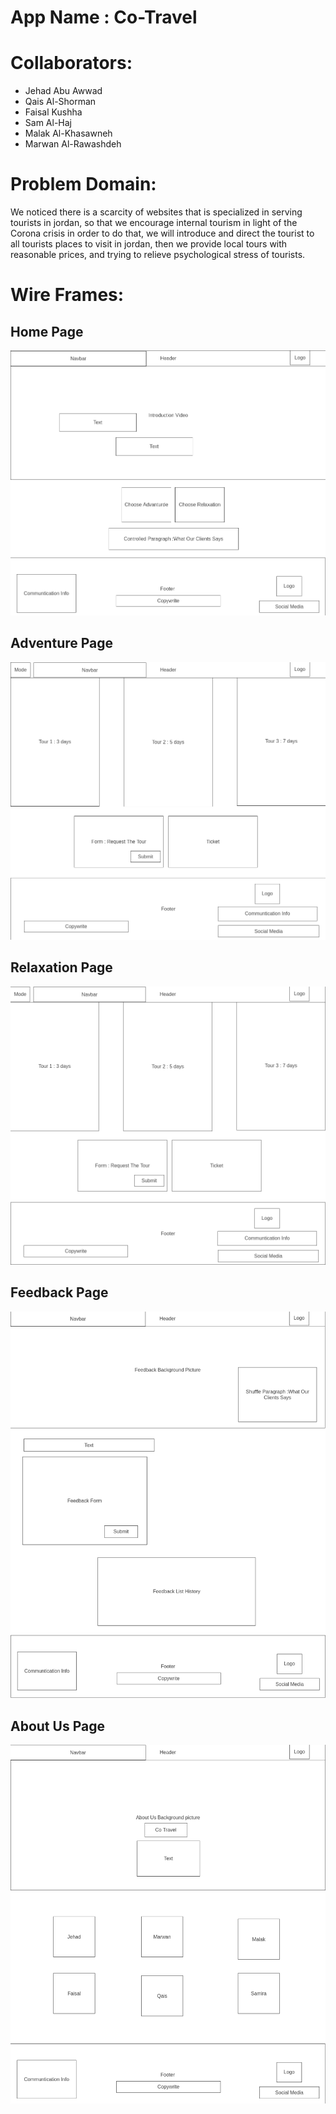 # App Name : Co-Travel

# Collaborators:
* Jehad Abu Awwad
* Qais Al-Shorman
* Faisal Kushha
* Sam Al-Haj
* Malak Al-Khasawneh
* Marwan Al-Rawashdeh
# Problem Domain:

We noticed there is a scarcity of websites that is specialized in serving tourists in jordan, so that we encourage internal tourism in light of the Corona crisis in order to do that, we will introduce and direct the tourist to all tourists places to visit in jordan, then we provide local tours with reasonable prices, and trying to relieve psychological stress of tourists.

# Wire Frames:

## Home Page

![Home Page](images/1-Homepage.png)

## Adventure Page

![Adventure](images/2-Adventure.png)

## Relaxation Page

![Relaxation](images/3-Relaxation.png)

## Feedback Page

![Feedback](images/4-Feedback.png)

## About Us Page

![About Us](images/5-About-us.png)